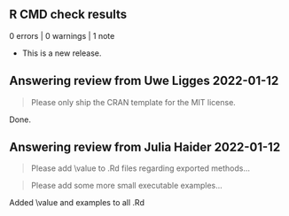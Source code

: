 ## R CMD check results

0 errors | 0 warnings | 1 note

* This is a new release.

## Answering review from Uwe Ligges 2022-01-12

> Please only ship the CRAN template for the MIT license.

Done.

## Answering review from Julia Haider 2022-01-12

> Please add \value to .Rd files regarding exported methods...

> Please add some more small executable examples...

Added \value and examples to all .Rd 
